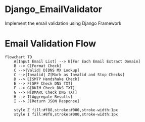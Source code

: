 # Django_EmailValidator
Implement the email validation using Django Framework 

# Email Validation Flow

```mermaid
flowchart TD
    A[Input Email List] --> B[For Each Email Extract Domain]
    B --> C[Format Check]
    C -->|Valid| D[DNS MX Lookup]
    C -->|Invalid| Z[Mark as Invalid and Stop Checks]
    D --> E[SMTP Handshake Check]
    E --> F[SPF Check DNS TXT]
    F --> G[DKIM Check DNS TXT]
    G --> H[DMARC Check DNS TXT]
    H --> I[Aggregate Results]
    I --> J[Return JSON Response]

    style Z fill:#f88,stroke:#000,stroke-width:1px
    style I fill:#8f8,stroke:#000,stroke-width:1px


